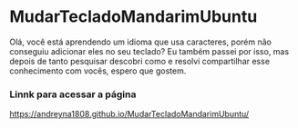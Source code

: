 # MudarTecladoMandarimUbuntu
 Olá, você está aprendendo um idioma que usa caracteres, porém não conseguiu adicionar eles no seu teclado? Eu também passei por isso, mas depois de tanto pesquisar descobri como e resolvi compartilhar esse conhecimento com vocês, espero que gostem.

### Linnk para acessar a página
https://andreyna1808.github.io/MudarTecladoMandarimUbuntu/

